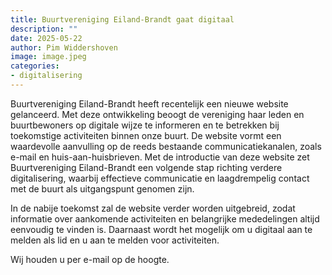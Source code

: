 ```yaml
---
title: Buurtvereniging Eiland-Brandt gaat digitaal
description: ""
date: 2025-05-22
author: Pim Widdershoven
image: image.jpeg
categories:
- digitalisering
---
```


Buurtvereniging Eiland-Brandt heeft recentelijk een nieuwe website gelanceerd. Met deze ontwikkeling beoogt de vereniging haar leden en buurtbewoners op digitale wijze te informeren en te betrekken bij toekomstige activiteiten binnen onze buurt. De website vormt een waardevolle aanvulling op de reeds bestaande communicatiekanalen, zoals e-mail en huis-aan-huisbrieven. Met de introductie van deze website zet Buurtvereniging Eiland-Brandt een volgende stap richting verdere digitalisering, waarbij effectieve communicatie en laagdrempelig contact met de buurt als uitgangspunt genomen zijn.

In de nabije toekomst zal de website verder worden uitgebreid, zodat informatie over aankomende activiteiten en belangrijke mededelingen altijd eenvoudig te vinden is. Daarnaast wordt het mogelijk om u digitaal aan te melden als lid en u aan te melden voor activiteiten.

Wij houden u per e-mail op de hoogte.